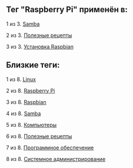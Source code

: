 ## Тег "Raspberry Pi" применён в:

1 из 3. [Samba](../Компьютеры%20и%20софт/Linux/Samba.md)

2 из 3. [Полезные рецепты](../Компьютеры%20и%20софт/Raspberry%20Pi/Полезные%20рецепты%20Raspberry%20Pi.md)

3 из 3. [Установка Raspbian](../Компьютеры%20и%20софт/Raspberry%20Pi/Установка%20Raspbian.md)

## Близкие теги:

1 из 8. [Linux](./linux.md)

2 из 8. [Raspberry Pi](./raspberry%20pi.md)

3 из 8. [Raspbian](./raspbian.md)

4 из 8. [Samba](./samba.md)

5 из 8. [Компьютеры](./компьютеры.md)

6 из 8. [Полезные рецепты](./полезные%20рецепты.md)

7 из 8. [Программное обеспечение](./программное%20обеспечение.md)

8 из 8. [Системное администрирование](./системное%20администрирование.md)

